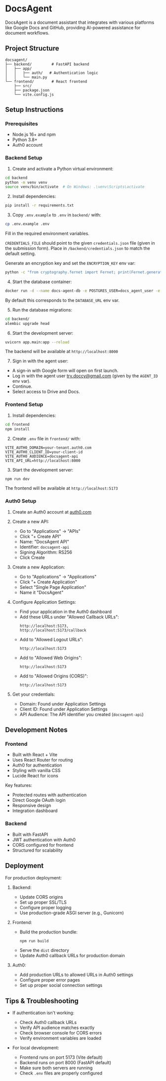# DocsAgent

DocsAgent is a document assistant that integrates with various platforms like Google Docs and GitHub, providing AI-powered assistance for document workflows.

## Project Structure

```
docsagent/
├── backend/         # FastAPI backend
│   ├── app/
│   │   ├── auth/   # Authentication logic
│   │   └── main.py
└── frontend/        # React frontend
    ├── src/
    ├── package.json
    └── vite.config.js
```

## Setup Instructions

### Prerequisites

- Node.js 16+ and npm
- Python 3.8+
- Auth0 account

### Backend Setup

1. Create and activate a Python virtual environment:
```bash
cd backend
python -m venv venv
source venv/bin/activate  # On Windows: .\venv\Scripts\activate
```

2. Install dependencies:
```bash
pip install -r requirements.txt
```

3. Copy `.env.example` to `.env` in `backend/` with:
```bash
cp .env.example .env
```

Fill in the required environment variables.

`CREDENTIALS_FILE` should point to the given `credentials.json` file (given in the submission form). Place in `/backend/credentials.json` to match the default setting.

Generate an encryption key and set the `ENCRYPTION_KEY` env var:
```bash
python -c "from cryptography.fernet import Fernet; print(Fernet.generate_key().decode())"
```

4. Start the database container:
```bash
docker run -d --name docs-agent-db -e POSTGRES_USER=docs_agent_user -e POSTGRES_PASSWORD=password -e POSTGRES_DB=docs_agent -p 5432:5432 postgres:latest
```

By default this corresponds to the `DATABASE_URL` env var.

5. Run the database migrations:
```bash
cd backend/
alembic upgrade head
```

6. Start the development server:
```bash
uvicorn app.main:app --reload
```

The backend will be available at `http://localhost:8000`

7. Sign in with the agent user:
- A sign-in with Google form will open on first launch.
- Log in with the agent user try.doccy@gmail.com (given by the `AGENT_ID` env var).
- Continue.
- Select access to Drive and Docs.

### Frontend Setup

1. Install dependencies:
```bash
cd frontend
npm install
```

2. Create `.env` file in `frontend/` with:
```env
VITE_AUTH0_DOMAIN=your-tenant.auth0.com
VITE_AUTH0_CLIENT_ID=your-client-id
VITE_AUTH0_AUDIENCE=docsagent-api
VITE_API_URL=http://localhost:8000
```

3. Start the development server:
```bash
npm run dev
```

The frontend will be available at `http://localhost:5173`

### Auth0 Setup

1. Create an Auth0 account at [auth0.com](https://auth0.com)

2. Create a new API:
   - Go to "Applications" → "APIs"
   - Click "+ Create API"
   - Name: "DocsAgent API"
   - Identifier: `docsagent-api`
   - Signing Algorithm: RS256
   - Click Create

3. Create a new Application:
   - Go to "Applications" → "Applications"
   - Click "+ Create Application"
   - Select "Single Page Application"
   - Name it "DocsAgent"

4. Configure Application Settings:
   - Find your application in the Auth0 dashboard
   - Add these URLs under "Allowed Callback URLs":
     ```
     http://localhost:5173,
     http://localhost:5173/callback
     ```
   - Add to "Allowed Logout URLs":
     ```
     http://localhost:5173
     ```
   - Add to "Allowed Web Origins":
     ```
     http://localhost:5173
     ```
   - Add to "Allowed Origins (CORS)":
     ```
     http://localhost:5173
     ```

5. Get your credentials:
   - Domain: Found under Application Settings
   - Client ID: Found under Application Settings
   - API Audience: The API identifier you created (`docsagent-api`)

## Development Notes

### Frontend

- Built with React + Vite
- Uses React Router for routing
- Auth0 for authentication
- Styling with vanilla CSS
- Lucide React for icons

Key features:
- Protected routes with authentication
- Direct Google OAuth login
- Responsive design
- Integration dashboard

### Backend

- Built with FastAPI
- JWT authentication with Auth0
- CORS configured for frontend
- Structured for scalability

## Deployment

For production deployment:

1. Backend:
   - Update CORS origins
   - Set up proper SSL/TLS
   - Configure proper logging
   - Use production-grade ASGI server (e.g., Gunicorn)

2. Frontend:
   - Build the production bundle:
     ```bash
     npm run build
     ```
   - Serve the `dist` directory
   - Update Auth0 callback URLs for production domain

3. Auth0:
   - Add production URLs to allowed URLs in Auth0 settings
   - Configure proper error pages
   - Set up proper social connection settings

## Tips & Troubleshooting

- If authentication isn't working:
  - Check Auth0 callback URLs
  - Verify API audience matches exactly
  - Check browser console for CORS errors
  - Verify environment variables are loaded

- For local development:
  - Frontend runs on port 5173 (Vite default)
  - Backend runs on port 8000 (FastAPI default)
  - Make sure both servers are running
  - Check `.env` files are properly configured
